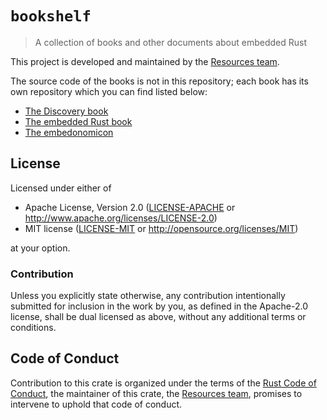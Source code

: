 # `bookshelf`

> A collection of books and other documents about embedded Rust

This project is developed and maintained by the [Resources team][team].

The source code of the books is not in this repository; each book has its own
repository which you can find listed below:

- [The Discovery book](https://github.com/rust-embedded/discovery)
- [The embedded Rust book](https://github.com/rust-embedded/book)
- [The embedonomicon](https://github.com/rust-embedded/embedonomicon)

## License

Licensed under either of

- Apache License, Version 2.0 ([LICENSE-APACHE](LICENSE-APACHE) or
  http://www.apache.org/licenses/LICENSE-2.0)
- MIT license ([LICENSE-MIT](LICENSE-MIT) or http://opensource.org/licenses/MIT)

at your option.

### Contribution

Unless you explicitly state otherwise, any contribution intentionally submitted
for inclusion in the work by you, as defined in the Apache-2.0 license, shall be
dual licensed as above, without any additional terms or conditions.

## Code of Conduct

Contribution to this crate is organized under the terms of the [Rust Code of
Conduct][CoC], the maintainer of this crate, the [Resources team][team],
promises to intervene to uphold that code of conduct.

[CoC]: CODE_OF_CONDUCT.md
[team]: https://github.com/rust-embedded/wg#the-resources-team

